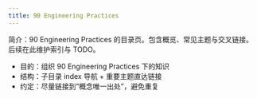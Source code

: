 ```yaml
---
title: 90 Engineering Practices
---
```


简介：90 Engineering Practices 的目录页。包含概览、常见主题与交叉链接。后续在此维护索引与 TODO。

- 目的：组织 90 Engineering Practices 下的知识
- 结构：子目录 index 导航 + 重要主题直达链接
- 约定：尽量链接到“概念唯一出处”，避免重复
